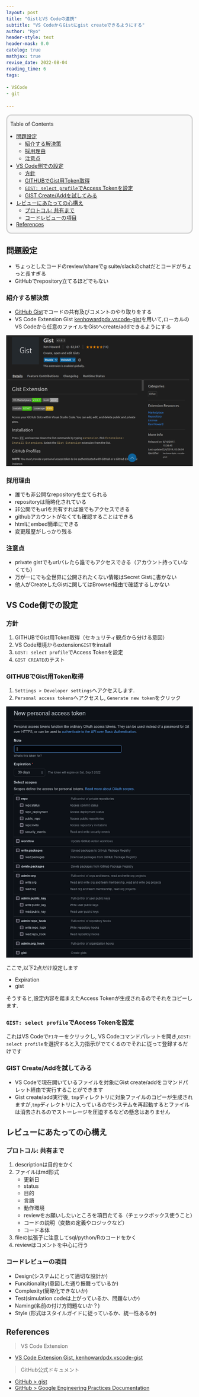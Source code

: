 ```yaml
---
layout: post
title: "GistとVS Codeの連携"
subtitle: "VS CodeからGistにgist createできるようにする"
author: "Ryo"
header-style: text
header-mask: 0.0
catelog: true
mathjax: true
revise_date: 2022-08-04
reading_time: 6
tags:

- VSCode
- git

---
```


<div style='border-radius: 1em; border-style:solid; border-color:#D3D3D3; background-color:#F8F8F8'>

<p class="h4">&nbsp;&nbsp;Table of Contents</p>

<!-- START doctoc generated TOC please keep comment here to allow auto update -->
<!-- DON'T EDIT THIS SECTION, INSTEAD RE-RUN doctoc TO UPDATE -->

- [問題設定](#%E5%95%8F%E9%A1%8C%E8%A8%AD%E5%AE%9A)
  - [紹介する解決策](#%E7%B4%B9%E4%BB%8B%E3%81%99%E3%82%8B%E8%A7%A3%E6%B1%BA%E7%AD%96)
  - [採用理由](#%E6%8E%A1%E7%94%A8%E7%90%86%E7%94%B1)
  - [注意点](#%E6%B3%A8%E6%84%8F%E7%82%B9)
- [VS Code側での設定](#vs-code%E5%81%B4%E3%81%A7%E3%81%AE%E8%A8%AD%E5%AE%9A)
  - [方針](#%E6%96%B9%E9%87%9D)
  - [GITHUBでGist用Token取得](#github%E3%81%A7gist%E7%94%A8token%E5%8F%96%E5%BE%97)
  - [`GIST: select profile`でAccess Tokenを設定](#gist-select-profile%E3%81%A7access-token%E3%82%92%E8%A8%AD%E5%AE%9A)
  - [GIST Create/Addを試してみる](#gist-createadd%E3%82%92%E8%A9%A6%E3%81%97%E3%81%A6%E3%81%BF%E3%82%8B)
- [レビューにあたっての心構え](#%E3%83%AC%E3%83%93%E3%83%A5%E3%83%BC%E3%81%AB%E3%81%82%E3%81%9F%E3%81%A3%E3%81%A6%E3%81%AE%E5%BF%83%E6%A7%8B%E3%81%88)
  - [プロトコル: 共有まで](#%E3%83%97%E3%83%AD%E3%83%88%E3%82%B3%E3%83%AB-%E5%85%B1%E6%9C%89%E3%81%BE%E3%81%A7)
  - [コードレビューの項目](#%E3%82%B3%E3%83%BC%E3%83%89%E3%83%AC%E3%83%93%E3%83%A5%E3%83%BC%E3%81%AE%E9%A0%85%E7%9B%AE)
- [References](#references)

<!-- END doctoc generated TOC please keep comment here to allow auto update -->


</div>


## 問題設定

- ちょっとしたコードのreview/shareでg suite/slackのchatだとコードがちょっと長すぎる
- GitHubでrepository立てるほどでもない

### 紹介する解決策

- [GitHub Gist](https://gist.github.com/)でコードの共有及びコメントのやり取りをする
- VS Code Extension Gist [kenhowardpdx.vscode-gist](https://marketplace.visualstudio.com/items?itemName=kenhowardpdx.vscode-gist#review-details)を用いて,ローカルのVS Codeから任意のファイルをGistへcreate/addできるようにする

<img src = "https://github.com/ryonakimageserver/omorikaizuka/blob/master/git/Git_workflow_Introduction/20210501-Gist-VSCode-Extension.png?raw=true">

### 採用理由

- 誰でも非公開なrepositoryを立てられる
- repositoryは簡略化されている
- 非公開でもurlを共有すれば誰でもアクセスできる
- githubアカウントがなくても確認することはできる
- htmlにembed簡単にできる
- 変更履歴がしっかり残る

### 注意点

- private gistでもurlバレたら誰でもアクセスできる（アカウント持っていなくても）
- 万が一にでも全世界に公開されたくない情報はSecret Gistに書かない
- 他人がCreateしたGistに関してはBrowser経由で確認するしかない


## VS Code側での設定
### 方針

1. GITHUBでGist用Token取得（セキュリティ観点から分ける意図）
2. VS Code環境からextension`GIST`をinstall
3. `GIST: select profile`でAccess Tokenを設定
4. `GIST CREATE`のテスト

### GITHUBでGist用Token取得

1. `Settings > Developer settings`へアクセスします.
2. `Personal access tokens`へアクセスし, `Generate new token`をクリック

<img src="https://github.com/ryonakimageserver/omorikaizuka/blob/master/git/Git_workflow_Introduction/20210501-VSCode-Gist-AccessToken.png?raw=true">

ここで,以下2点だけ設定します

- Expiration
- gist

そうすると,設定内容を踏まえたAccess Tokenが生成されるのでそれをコピーします.

### `GIST: select profile`でAccess Tokenを設定

これはVS Codeで`F1`キーをクリックし, VS Codeコマンドパレットを開き,`GIST: select profile`を選択すると入力指示がでてくるのでそれに従って登録するだけです

### GIST Create/Addを試してみる

- VS Codeで現在開いているファイルを対象にGist create/addをコマンドパレット経由で実行することができます
- Gist create/add実行後, `tmp`ディレクトリに対象ファイルのコピーが生成されますが,`tmp`ディレクトリに入っているのでシステムを再起動するとファイルは消去されるのでストーレージを圧迫するなどの懸念はありません

## レビューにあたっての心構え
### プロトコル: 共有まで
1. descriptionは目的をかく
2. ファイルはmd形式
   - 更新日
   - status
   - 目的
   - 言語
   - 動作環境
   - reviewをお願いしたいところを項目たてる（チェックボックス使うこと）
   - コードの説明（変数の定義やロジックなど）
   - コード本体
3. fileの拡張子に注意してsql/python/Rのコードをかく
4. reviewはコメントを中心に行う

### コードレビューの項目

- Design(システムにとって適切な設計か)
- Funcitionality(意図した通り振舞っているか)
- Complexity(簡略化できないか)
- Test(simulation codeは上がっているか、問題ないか)
- Naming(名前の付け方問題ないか？)
- Style (形式はスタイルガイドに従っているか、統一性あるか)

## References

>  VS Code Extension

- [VS Code Extension Gist, kenhowardpdx.vscode-gist](https://marketplace.visualstudio.com/items?itemName=kenhowardpdx.vscode-gist#review-details)

>  GitHub公式ドキュメント

- [GitHub > gist](https://gist.github.com/)
- [GitHub > Google Engineering Practices Documentation](https://github.com/google/eng-practices)